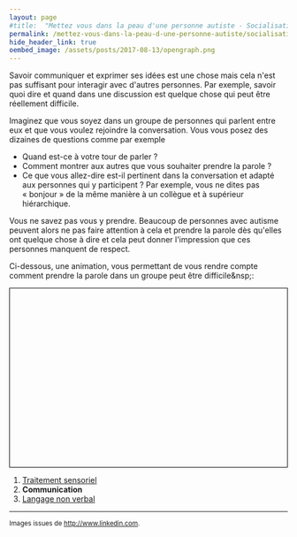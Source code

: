 ```yaml
---
layout: page
#title:  "Mettez vous dans la peau d'une personne autiste - Socialisation"
permalink: /mettez-vous-dans-la-peau-d-une-personne-autiste/socialisation
hide_header_link: true
oembed_image: /assets/posts/2017-08-13/opengraph.png
---
```


Savoir communiquer et exprimer ses idées est une chose mais 
cela n'est pas suffisant pour interagir avec d'autres personnes.
Par exemple, savoir quoi dire et quand dans une discussion est quelque chose
qui peut être réellement difficile.

Imaginez que vous soyez dans un groupe de personnes qui parlent entre eux et que vous voulez rejoindre la conversation. 
Vous vous posez des dizaines de questions comme par exemple&nbsp;

  - Quand est-ce à votre tour de parler ?
  - Comment montrer aux autres que vous souhaiter prendre la parole ?
  - Ce que vous allez-dire est-il pertinent dans la conversation et adapté aux personnes qui y participent ? Par exemple, vous ne dites pas «&nbsp;bonjour&nbsp;» de la même manière à un collègue et à supérieur hiérarchique.

Vous ne savez pas vous y prendre.
Beaucoup de personnes avec autisme peuvent alors ne pas faire attention à cela et prendre la parole dès qu'elles ont quelque chose à dire et cela peut donner
l'impression que ces personnes manquent de respect.

Ci-dessous, une animation, vous permettant de vous rendre compte comment prendre la parole dans un groupe peut être difficile&nsp;:
<!-- prendre la parole -->
<canvas id="game_speak" width="700" height="450" style="border: 1px solid black; margin: 0 auto 0 auto; display: block;"></canvas>


<div class="highlight">
<ol>
 <li><a href="/mettez-vous-dans-la-peau-d-une-personne-autiste/traitement-sensoriel">Traitement sensoriel</a></li>
 <li><strong>Communication</strong></li>
 <li><a href="/mettez-vous-dans-la-peau-d-une-personne-autiste/langage-non-verbal">Langage non verbal</a></li>
</ol>
</div>




---
<small>Images issues de <a href="http://www.linkedin.com/" rel="nofollow">http://www.linkedin.com</a>.</small>

<script type="text/javascript">
  function speak() {
    var canvas = document.getElementById('game_speak');
    var ctx = canvas.getContext('2d');
    var mouse = {'x': undefined, 'y': undefined};
    var cursor = 'pointer';
    var refresh = 300;
    var background = new Image();
    background.src = '/assets/pages/mettez-vous-dans-la-peau-d-une-personne-autiste/speak/background.jpg';
    var bubbles = [
      {'img': function() {var img = new Image(); img.src='/assets/pages/mettez-vous-dans-la-peau-d-une-personne-autiste/speak/speech1.png'; return img;}(), 'pos': [
        {'x': 335, 'y': 80, 'size': 150, 'mirror': false},
        {'x': 390, 'y': 90, 'size': 150, 'mirror': true},
        {'x': 75, 'y': 80, 'size': 150, 'mirror': false},
      ]},
      {'img': function() {var img = new Image(); img.src='/assets/pages/mettez-vous-dans-la-peau-d-une-personne-autiste/speak/speech2.png'; return img;}(), 'pos': [
        {'x': 350, 'y': 105, 'size': 120, 'mirror': false},
        {'x': 410, 'y': 110, 'size': 120, 'mirror': true},
        {'x': 85, 'y': 105, 'size': 120, 'mirror': false},
      ]},
      {'img': function() {var img = new Image(); img.src='/assets/pages/mettez-vous-dans-la-peau-d-une-personne-autiste/speak/speech3.png'; return img;}(), 'pos': [
        {'x': 355, 'y': 95, 'size': 130, 'mirror': false},
        {'x': 400, 'y': 105, 'size': 130, 'mirror': true},
        {'x': 100, 'y': 95, 'size': 130, 'mirror': false},
      ]},
      {'img': function() {var img = new Image(); img.src='/assets/pages/mettez-vous-dans-la-peau-d-une-personne-autiste/speak/speech4.png'; return img;}(), 'pos': [
        {'x': 355, 'y': 95, 'size': 130, 'mirror': false},
        {'x': 400, 'y': 105, 'size': 130, 'mirror': true},
        {'x': 100, 'y': 95, 'size': 130, 'mirror': false},
      ]},
    ];
    var sentences = {
     'interrupt': ['Vous ne devez pas couper la parole', 'Quelqu\'un d\'autre est en train de parler', 'Attendez que les autres personnes aient fini de parler'],
     'non interrupt': ['Est-ce réellement à votre tour de parler ?',  'Ce que vous dites est-il pertinent dans la conversation ?', 'Avez-vous réfléchi à ce que vous allez dire ?']
    };
    var colors = {
     'interrupt': ['rgba(171, 25, 49, 0.9)', 'rgba(145, 47, 64, 0.9)', 'rgba(195, 66, 63, 0.9)'],
     'non interrupt': ['rgba(91, 192, 235, 0.9)', 'rgba(253, 231, 76, 0.9)', 'rgba(78, 151, 178, 0.9)', 'rgba(244, 158, 76, 0.9)'],
    };

    var state = {'speakers': [Math.floor(Math.random()*(bubbles.length)), -1, -1], 'time': Math.floor((Math.random()*(2000-700))+700), 'previous_speaker': -1, 'text': '', 'text_clicked': '', 'time_clicked': 0, 'sentence': '', 'color': ''};

    var status = {'status': 'pause', 'interval': undefined};
    this.play = function() {
      if ( 'play' == status['status'])
        return;
      canvas.onclick = click;
      status['interval'] = setInterval(function() {
        draw();
      }, refresh);
      status['status'] = 'play';
    }
    this.pause = function() {
      if ( 'pause' == status['status'])
        return;
      clearInterval(status['interval']);
      canvas.onclick = function(e) {};
      status['status'] = 'pause';
    }    
    this.canvas = function() {
      return canvas;
    }

    function draw() {
      ctx.clearRect(0, 0, canvas.width, canvas.height);
      ctx.drawImage(background, 0, 0);
      state['text'] += '.';
      state['time'] -= refresh;
      if (state['time'] < 0 && state['time_clicked'] <= 0) {
        if (state['previous_speaker'] == -1) {
          if (state['speakers'][0] > -1)
            state['previous_speaker'] = 0;
          else if (state['speakers'][1] > -1)
            state['previous_speaker'] = 1;
          state['speakers'][0] = -1;
          state['speakers'][1] = -1;
          state['time'] = Math.floor((Math.random()*(900-200))+200);
        } else {
          if (state['previous_speaker'] == 0) {
            state['speakers'][1] = Math.floor(Math.random()*(bubbles.length));
          } else {
            state['speakers'][0] = Math.floor(Math.random()*(bubbles.length));
          }
          state['text'] = '';
          state['previous_speaker'] = -1;
          state['time'] = Math.floor((Math.random()*(2000-700))+700);
        }
      }

      if (state['time_clicked'] > 0) {
        state['text_clicked'] += '.';
        state['time_clicked'] -= refresh;
        cursor = 'default';
      } else {
        state['speakers'][2] = -1;
        cursor = 'pointer';
      }

      for(var pers = 0; pers < 3; pers++ ) { // foreach speaker
        if (state['speakers'][pers] > -1) {
          var bubble = state['speakers'][pers];
          if (true == bubbles[bubble]['pos'][pers]['mirror']) {
            ctx.save();
            ctx.scale(-1,1);
            ctx.drawImage(bubbles[bubble]['img'], -bubbles[bubble]['pos'][pers]['x'], bubbles[bubble]['pos'][pers]['y'], -bubbles[bubble]['pos'][pers]['size'], bubbles[bubble]['pos'][pers]['size']);
            ctx.restore();
          } else {
            ctx.drawImage(bubbles[bubble]['img'], bubbles[bubble]['pos'][pers]['x'], bubbles[bubble]['pos'][pers]['y'], bubbles[bubble]['pos'][pers]['size'], bubbles[bubble]['pos'][pers]['size']);
          }
          ctx.font = "30px Arial";
          ctx.textAlign = "center";
          ctx.fillStyle = "#111"
          if ( pers < 2 ) {
            ctx.fillText(state['text'], bubbles[bubble]['pos'][pers]['x'] + (bubbles[bubble]['pos'][pers]['size']/2), bubbles[bubble]['pos'][pers]['y'] + (bubbles[bubble]['pos'][pers]['size']/2));
          } else {
            ctx.fillText(state['text_clicked'], bubbles[bubble]['pos'][pers]['x'] + (bubbles[bubble]['pos'][pers]['size']/2), bubbles[bubble]['pos'][pers]['y'] + (bubbles[bubble]['pos'][pers]['size']/2));
          }

        }
      }

      if (state['speakers'][2] > -1) {
        var text =  state['sentence'];
        var color = state['color'];
      } else {
        var text = 'Cliquez pour prendre la parole';
        var color = 'rgba(255, 255, 255, 0.9)';
      }
      ctx.beginPath();
      ctx.lineWidth='2';
      ctx.strokeStyle='#000';
      ctx.rect(50, 400-25, canvas.width-100, 40); 
      ctx.stroke();
      ctx.fillStyle = color;
      ctx.fillRect(50, 400-25, canvas.width-100, 40);
      ctx.font = "20px Arial";
      ctx.textAlign = "center";
      ctx.fillStyle = "#111"
      ctx.fillText(text, canvas.width/2, 400);

      canvas.style.cursor = cursor;
    }
    function click(e) {
      var r = canvas.getBoundingClientRect();
      mouse['x']=parseInt(e.clientX) - r.left;
      mouse['y']=parseInt(e.clientY) - r.top;
      if (state['speakers'][2] == -1) {
        if (state['speakers'][0] == -1 && state['speakers'][1] == -1) {
          state['sentence'] = sentences['non interrupt'][Math.floor(Math.random()*(sentences['non interrupt'].length))];
          state['color'] = colors['non interrupt'][Math.floor(Math.random()*(colors['non interrupt'].length))];
        } else {
          state['sentence'] = sentences['interrupt'][Math.floor(Math.random()*(sentences['interrupt'].length))];
          state['color'] = colors['interrupt'][Math.floor(Math.random()*(colors['interrupt'].length))];
        }
        state['text_clicked'] = '';
        state['time_clicked'] = 3000;
        state['speakers'][2] = Math.floor(Math.random()*(bubbles.length));
      }
    }
  }

  function isScrolledIntoView(el) {
    var elemTop = el.getBoundingClientRect().top;
    var elemBottom = el.getBoundingClientRect().bottom;

    var isVisible = ((elemTop >= 0) && (elemTop <= window.innerHeight)) || ((elemBottom >= 0) && (elemBottom <= window.innerHeight)) || ((elemTop < 0) && (elemBottom > window.innerHeight));
    return isVisible;
  }



  document.body.onload = function() {
    var canvas = [new speak()];
    function load_visible() {
      for (var i = 0; i < canvas.length ; i++) {
        if (isScrolledIntoView(canvas[i].canvas())) {
          canvas[i].play();
        } else {
          canvas[i].pause();
        }
      }
    }
    document.body.onscroll = load_visible;
    document.body.onresize = load_visible;
    load_visible();
  }

</script>
